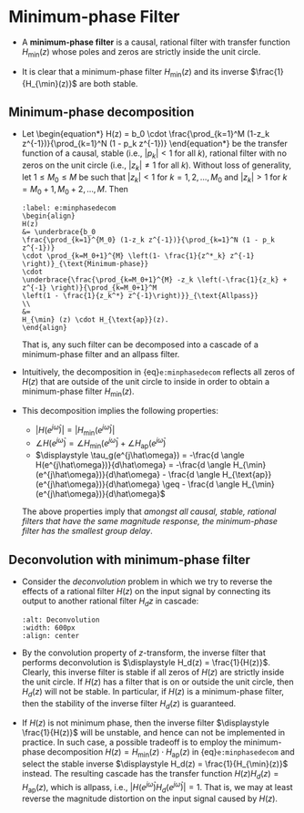 # Minimum-phase Filter
* A **minimum-phase filter** is a causal, rational filter with
  transfer function $H_{\min}(z)$ whose poles and zeros are strictly
  inside the unit circle. 

* It is clear that a minimum-phase filter  $H_{\min}(z)$ and its
  inverse $\frac{1}{H_{\min}(z)}$ are both stable.

## Minimum-phase decomposition
* Let
  \begin{equation*}
   H(z) 
  = b_0 \cdot
  \frac{\prod_{k=1}^M (1-z_k z^{-1})}{\prod_{k=1}^N (1 - p_k z^{-1})}
  \end{equation*}
  be the transfer function of a causal, stable (i.e., $|p_k| < 1$ for
  all $k$), rational filter with no zeros on the unit circle (i.e.,
  $|z_k| \neq 1$ for all $k$). Without loss of generality, let $1 \leq
  M_0 \leq M$ be such that $|z_k| < 1$ for $k=1,2,\ldots, M_0$ and
  $|z_k| > 1$ for $k=M_0+1, M_0+2, \ldots, M$.  Then
  ```{math}
  :label: e:minphasedecom
  \begin{align}
  H(z) 
  &= \underbrace{b_0
  \frac{\prod_{k=1}^{M_0} (1-z_k z^{-1})}{\prod_{k=1}^N (1 - p_k z^{-1})}
  \cdot \prod_{k=M_0+1}^{M} \left(1- \frac{1}{z^*_k} z^{-1} \right)}_{\text{Minimum-phase}} 
  \cdot
  \underbrace{\frac{\prod_{k=M_0+1}^{M} -z_k \left(-\frac{1}{z_k} +
  z^{-1} \right)}{\prod_{k=M_0+1}^M
  \left(1 - \frac{1}{z_k^*} z^{-1}\right)}}_{\text{Allpass}}
  \\
  &=
  H_{\min} (z) \cdot H_{\text{ap}}(z).
  \end{align}
  ```
  That is, any such filter can be decomposed into a cascade of a
  minimum-phase filter and an allpass filter.

* Intuitively, the decomposition in {eq}`e:minphasedecom` reflects all
  zeros of $H(z)$ that are outside of the unit circle to inside in
  order to obtain a minimum-phase filter $H_{\min}(z)$.

* This decomposition implies the following properties:
  - $|H(e^{j\hat\omega})| = |H_{\min}(e^{j\hat\omega})|$
  - $\angle H(e^{j\hat\omega}) = \angle H_{\min}(e^{j\hat\omega}) +
    \angle  H_{\text{ap}}(e^{j\hat\omega})$
  - $\displaystyle \tau_g(e^{j\hat\omega}) 
    = -\frac{d \angle H(e^{j\hat\omega})}{d\hat\omega} 
    = -\frac{d \angle 
    H_{\min}(e^{j\hat\omega})}{d\hat\omega} - \frac{d \angle
    H_{\text{ap}}(e^{j\hat\omega})}{d\hat\omega} \geq  - \frac{d  \angle
    H_{\min}(e^{j\hat\omega})}{d\hat\omega}$

  The above properties imply that *amongst all causal, stable, rational
  filters that have the same magnitude response, the minimum-phase
  filter has the smallest group delay*.

## Deconvolution with minimum-phase filter
* Consider the *deconvolution* problem in which we try to reverse the
  effects of a rational filter $H(z)$ on the input signal by
  connecting its output to another rational filter $H_d{z}$ in cascade:
  ```{image} ../figs/dconv.jpg
  :alt: Deconvolution
  :width: 600px
  :align: center
  ```
* By the convolution property of $z$-transform, the inverse filter
  that performs deconvolution is $\displaystyle H_d(z) =
  \frac{1}{H(z)}$. Clearly, this inverse filter is stable if all zeros
  of $H(z)$ are strictly inside the unit circle. If $H(z)$ has a
  filter that is on or outside the unit circle, then $H_d(z)$ will not
  be stable. In particular, if $H(z)$ is a minimum-phase filter, then
  the stability of the inverse filter $H_d(z)$ is guaranteed.
  
* If $H(z)$ is not minimum phase, then the inverse filter
  $\displaystyle \frac{1}{H(z)}$ will be unstable, and hence can not
  be implemented in practice. In such case, a possible tradeoff is to
  employ the minimum-phase decomposition $H(z) = H_{\min} (z) \cdot
  H_{\text{ap}}(z)$ in {eq}`e:minphasedecom` and select the stable
  inverse $\displaystyle H_d(z) = \frac{1}{H_{\min}(z)}$ instead. The
  resulting cascade has the transfer function $H(z)H_d(z) =
  H_{\text{ap}}(z)$, which is allpass, i.e.,
  $|H(e^{j\hat\omega})H_d(e^{j\hat\omega})| = 1$. That is, we may at
  least reverse the magnitude distortion on the input signal caused by
  $H(z)$.
